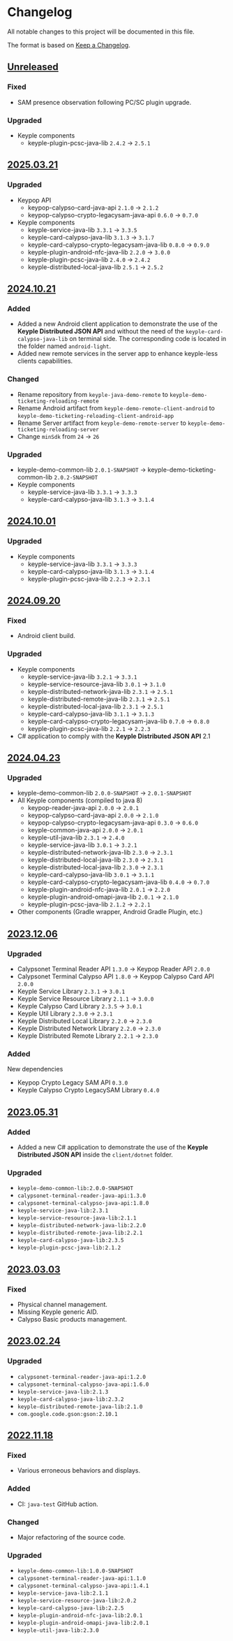# Changelog
All notable changes to this project will be documented in this file.

The format is based on [Keep a Changelog](https://keepachangelog.com/en/1.0.0/).

## [Unreleased]
### Fixed
- SAM presence observation following PC/SC plugin upgrade.
### Upgraded
- Keyple components
  - keyple-plugin-pcsc-java-lib `2.4.2` -> `2.5.1`

## [2025.03.21]
### Upgraded
- Keypop API
  - keypop-calypso-card-java-api `2.1.0` -> `2.1.2`
  - keypop-calypso-crypto-legacysam-java-api `0.6.0` -> `0.7.0`
- Keyple components
  - keyple-service-java-lib `3.3.1` -> `3.3.5`
  - keyple-card-calypso-java-lib `3.1.3` -> `3.1.7`
  - keyple-card-calypso-crypto-legacysam-java-lib `0.8.0` -> `0.9.0`
  - keyple-plugin-android-nfc-java-lib `2.2.0` -> `3.0.0`
  - keyple-plugin-pcsc-java-lib `2.4.0` -> `2.4.2`
  - keyple-distributed-local-java-lib `2.5.1` -> `2.5.2`

## [2024.10.21]
### Added
- Added a new Android client application to demonstrate the use of the **Keyple Distributed JSON API** and without the
  need of the `keyple-card-calypso-java-lib` on terminal side. The corresponding code is located in the folder named
  `android-light`.
- Added new remote services in the server app to enhance keyple-less clients capabilities.
### Changed
- Rename repository from `keyple-java-demo-remote` to `keyple-demo-ticketing-reloading-remote`
- Rename Android artifact from `keyple-demo-remote-client-android` to `keyple-demo-ticketing-reloading-client-android-app`
- Rename Server artifact from `keyple-demo-remote-server` to `keyple-demo-ticketing-reloading-server`
- Change `minSdk` from `24` -> `26`
### Upgraded
- keyple-demo-common-lib `2.0.1-SNAPSHOT` -> keyple-demo-ticketing-common-lib `2.0.2-SNAPSHOT`
- Keyple components
  - keyple-service-java-lib `3.3.1` -> `3.3.3`
  - keyple-card-calypso-java-lib `3.1.3` -> `3.1.4`
  
## [2024.10.01]
### Upgraded
- Keyple components
  - keyple-service-java-lib `3.3.1` -> `3.3.3`
  - keyple-card-calypso-java-lib `3.1.3` -> `3.1.4`
  - keyple-plugin-pcsc-java-lib `2.2.3` -> `2.3.1`

## [2024.09.20]
### Fixed
- Android client build.
### Upgraded
- Keyple components
  - keyple-service-java-lib `3.2.1` -> `3.3.1`
  - keyple-service-resource-java-lib `3.0.1` -> `3.1.0`
  - keyple-distributed-network-java-lib `2.3.1` -> `2.5.1`
  - keyple-distributed-remote-java-lib `2.3.1` -> `2.5.1`
  - keyple-distributed-local-java-lib `2.3.1` -> `2.5.1`
  - keyple-card-calypso-java-lib `3.1.1` -> `3.1.3`
  - keyple-card-calypso-crypto-legacysam-java-lib `0.7.0` -> `0.8.0`
  - keyple-plugin-pcsc-java-lib `2.2.1` -> `2.2.3`
- C# application to comply with the **Keyple Distributed JSON API** 2.1

## [2024.04.23]
### Upgraded
- keyple-demo-common-lib `2.0.0-SNAPSHOT` -> `2.0.1-SNAPSHOT`
- All Keyple components (compiled to java 8)
    - keypop-reader-java-api `2.0.0` -> `2.0.1`
    - keypop-calypso-card-java-api `2.0.0` -> `2.1.0`
    - keypop-calypso-crypto-legacysam-java-api `0.3.0` -> `0.6.0`
    - keyple-common-java-api `2.0.0` -> `2.0.1`
    - keyple-util-java-lib `2.3.1` -> `2.4.0`
    - keyple-service-java-lib `3.0.1` -> `3.2.1`
    - keyple-distributed-network-java-lib `2.3.0` -> `2.3.1`
    - keyple-distributed-local-java-lib `2.3.0` -> `2.3.1`
    - keyple-distributed-local-java-lib `2.3.0` -> `2.3.1`
    - keyple-card-calypso-java-lib `3.0.1` -> `3.1.1`
    - keyple-card-calypso-crypto-legacysam-java-lib `0.4.0` -> `0.7.0`
    - keyple-plugin-android-nfc-java-lib `2.0.1` -> `2.2.0`
    - keyple-plugin-android-omapi-java-lib `2.0.1` -> `2.1.0`
    - keyple-plugin-pcsc-java-lib `2.1.2` -> `2.2.1`
- Other components (Gradle wrapper, Android Gradle Plugin, etc.)

## [2023.12.06]
### Upgraded
- Calypsonet Terminal Reader API `1.3.0` -> Keypop Reader API `2.0.0`
- Calypsonet Terminal Calypso API `1.8.0` -> Keypop Calypso Card API `2.0.0`
- Keyple Service Library `2.3.1` -> `3.0.1`
- Keyple Service Resource Library `2.1.1` -> `3.0.0`
- Keyple Calypso Card Library `2.3.5` -> `3.0.1`
- Keyple Util Library `2.3.0` -> `2.3.1`
- Keyple Distributed Local Library `2.2.0` -> `2.3.0`
- Keyple Distributed Network Library `2.2.0` -> `2.3.0`
- Keyple Distributed Remote Library `2.2.1` -> `2.3.0`

### Added
New dependencies
- Keypop Crypto Legacy SAM API `0.3.0`
- Keyple Calypso Crypto LegacySAM Library `0.4.0`

## [2023.05.31]
### Added
- Added a new C# application to demonstrate the use of the **Keyple Distributed JSON API** inside the `client/dotnet` folder.
### Upgraded
- `keyple-demo-common-lib:2.0.0-SNAPSHOT`
- `calypsonet-terminal-reader-java-api:1.3.0`
- `calypsonet-terminal-calypso-java-api:1.8.0`
- `keyple-service-java-lib:2.3.1`
- `keyple-service-resource-java-lib:2.1.1`
- `keyple-distributed-network-java-lib:2.2.0`
- `keyple-distributed-remote-java-lib:2.2.1`
- `keyple-card-calypso-java-lib:2.3.5`
- `keyple-plugin-pcsc-java-lib:2.1.2`

## [2023.03.03]
### Fixed
- Physical channel management.
- Missing Keyple generic AID.
- Calypso Basic products management.

## [2023.02.24]
### Upgraded
- `calypsonet-terminal-reader-java-api:1.2.0`
- `calypsonet-terminal-calypso-java-api:1.6.0`
- `keyple-service-java-lib:2.1.3`
- `keyple-card-calypso-java-lib:2.3.2`
- `keyple-distributed-remote-java-lib:2.1.0`
- `com.google.code.gson:gson:2.10.1`

## [2022.11.18]
### Fixed
- Various erroneous behaviors and displays.
### Added
- CI: `java-test` GitHub action.
### Changed
- Major refactoring of the source code.
### Upgraded
- `keyple-demo-common-lib:1.0.0-SNAPSHOT`
- `calypsonet-terminal-reader-java-api:1.1.0`
- `calypsonet-terminal-calypso-java-api:1.4.1`
- `keyple-service-java-lib:2.1.1`
- `keyple-service-resource-java-lib:2.0.2`
- `keyple-card-calypso-java-lib:2.2.5`
- `keyple-plugin-android-nfc-java-lib:2.0.1`
- `keyple-plugin-android-omapi-java-lib:2.0.1`
- `keyple-util-java-lib:2.3.0`

[Unreleased]: https://github.com/calypsonet/keyple-demo-ticketing-reloading-remote/compare/2025.03.21...HEAD
[2025.03.21]: https://github.com/calypsonet/keyple-demo-ticketing-reloading-remote/compare/2024.10.21...2025.03.21
[2024.10.21]: https://github.com/calypsonet/keyple-demo-ticketing-reloading-remote/compare/2024.10.01...2024.10.21
[2024.10.01]: https://github.com/calypsonet/keyple-demo-ticketing-reloading-remote/compare/2024.09.20...2024.10.01
[2024.09.20]: https://github.com/calypsonet/keyple-demo-ticketing-reloading-remote/compare/2024.04.23...2024.09.20
[2024.04.23]: https://github.com/calypsonet/keyple-demo-ticketing-reloading-remote/compare/2023.12.06...2024.04.23
[2023.12.06]: https://github.com/calypsonet/keyple-demo-ticketing-reloading-remote/compare/2023.05.31...2023.12.06
[2023.05.31]: https://github.com/calypsonet/keyple-demo-ticketing-reloading-remote/compare/2023.03.03...2023.05.31
[2023.03.03]: https://github.com/calypsonet/keyple-demo-ticketing-reloading-remote/compare/2023.02.24...2023.03.03
[2023.02.24]: https://github.com/calypsonet/keyple-demo-ticketing-reloading-remote/compare/2022.11.18...2023.02.24
[2022.11.18]: https://github.com/calypsonet/keyple-demo-ticketing-reloading-remote/compare/v2021.11...2022.11.18
